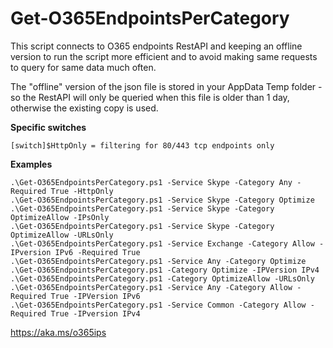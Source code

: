 # Get-O365EndpointsPerCategory
 
This script connects to O365 endpoints RestAPI and keeping an offline version to run the script more efficient and to avoid making same requests to query for same data much often.

The "offline" version of the json file is stored in your AppData Temp folder - so the RestAPI will only be queried when this file is older than 1 day, otherwise the existing copy is used.

**Specific switches**
```
[switch]$HttpOnly = filtering for 80/443 tcp endpoints only
```

**Examples**
```
.\Get-O365EndpointsPerCategory.ps1 -Service Skype -Category Any -Required True -HttpOnly
.\Get-O365EndpointsPerCategory.ps1 -Service Skype -Category Optimize
.\Get-O365EndpointsPerCategory.ps1 -Service Skype -Category OptimizeAllow -IPsOnly
.\Get-O365EndpointsPerCategory.ps1 -Service Skype -Category OptimizeAllow -URLsOnly
.\Get-O365EndpointsPerCategory.ps1 -Service Exchange -Category Allow -IPversion IPv6 -Required True
.\Get-O365EndpointsPerCategory.ps1 -Service Any -Category Optimize
.\Get-O365EndpointsPerCategory.ps1 -Category Optimize -IPVersion IPv4
.\Get-O365EndpointsPerCategory.ps1 -Category OptimizeAllow -URLsOnly
.\Get-O365EndpointsPerCategory.ps1 -Service Any -Category Allow -Required True -IPVersion IPv6
.\Get-O365EndpointsPerCategory.ps1 -Service Common -Category Allow -Required True -IPversion IPv4
```
https://aka.ms/o365ips
